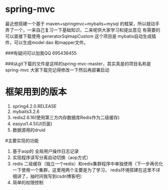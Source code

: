 # spring-mvc
最近想搭建一个基于 maven+springmvc+mybaits+mysql 的框架，所以就动手弄了一个，一来自己复习一下基础知识，二来呢供大家学习和提出意见
有需要的可以直接下载使用
generatorSqlmapCustom 这个项目是 mybatis自动生成插件，可以生成model dao 和mapper文件。

###有疑问可以加我QQ 695438455

###从git下载的文件是这样的spring-mvc-master，其实真是的项目名称是spring-mvc 大家下载完记得修改一下然后再部署启动

# 框架用到的版本
1. spring4.2.0.RELEASE
2. mybaits3.2.6
3. redis2.6.16(使用第三方内存数据库Redis作为二级缓存)
4. easyui1.4.5(UI页面)
5. 数据源用的druid

#主要实现的功能

1. 基于aop的 全局用户操作日志记录
2. 实现程序读写分离自动切换（aop方式）
3. redis 二级缓存（独立一个redis）和redis集群程序中单独使用（下一步再优化一下使用一个集群，这里用两个主要是为了学习，
redis环境搭建在这里不详细讲了，抽时间我写到csdn博客吧）
4. 简单的权限控制


